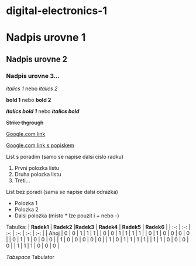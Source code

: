 # digital-electronics-1
# Nadpis urovne 1
## Nadpis urovne 2
### Nadpis urovne 3...

*italics 1* nebo _italics 2_

**bold 1** nebo __bold 2__

**_italics bold 1_** nebo __*italics bold*__

~~Strike thgrough~~

[Google.com link](https://www.google.com)

[Google.com link s popiskem](https://www.google.com "Google's Homepage")

List s poradim (samo se napise dalsi cislo radku)
1. Prvni polozka listu
2. Druha polozka listu
3. Treti...

List bez poradi (sama se napise dalsi odrazka)
* Polozka 1
* Polozka 2
* Dalsi polozka (misto * lze pouzit i + nebo -)

Tabulka:
| **Radek1** | **Radek2** |**Radek3** | **Radek4** | **Radek5** | **Radek6** |
| :-: | :-: | :-: | :-: | :-: | :-: |
| Ahoj | 0 | 0 | 1 | 1 | 1 |
| 0 | 0 | 1 | 1 | 1 | 1 |
| 0 | 1 | 0 | 0 | 0 | 0 |
| 0 | 1 | 1 | 0 | 0 | 0 |
| 1 | 0 | 0 | 0 | 0 | 0 |
| 1 | 0 | 1 | 1 | 1 | 1 |
| 1 | 1 | 0 | 0 | 0 | 0 |
| 1 | 1 | 1 | 0 | 0 | 0 |

*Tabspace* Tabulator

